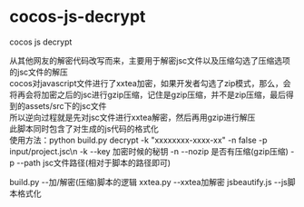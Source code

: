 # cocos-js-decrypt
cocos js decrypt

从其他网友的解密代码改写而来，主要用于解密jsc文件以及压缩勾选了压缩选项的jsc文件的解压</br>
cocos对javascript文件进行了xxtea加密，如果开发者勾选了zip模式，那么，会将再会将加密之后的jsc进行gzip压缩，记住是gzip压缩，并不是zip压缩，最后得到的assets/src下的jsc文件</br>
所以逆向过程就是先对jsc文件进行xxtea解密，然后再用gzip进行解压</br>
此脚本同时包含了对生成的js代码的格式化</br>
使用方法：python build.py decrypt -k "xxxxxxxx-xxxx-xx" -n false -p input/project.jsc\n
-k --key 加密时候的秘钥
-n --nozip 是否有压缩(gzip压缩)
-p --path jsc文件路径(相对于脚本的路径即可)

build.py --加/解密(压缩)脚本的逻辑
xxtea.py --xxtea加解密
jsbeautify.js --js脚本格式化
